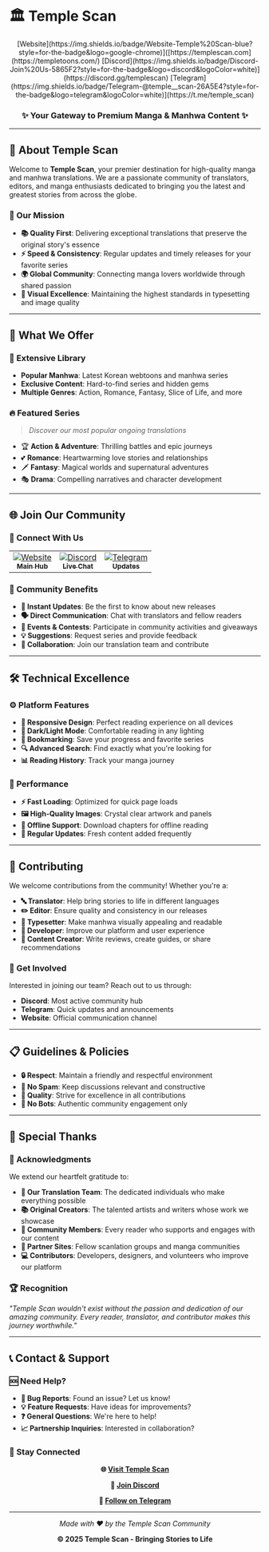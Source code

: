 
# 🏛️ Temple Scan

<div align="center">  
  [Website](https://img.shields.io/badge/Website-Temple%20Scan-blue?style=for-the-badge&logo=google-chrome)]([https://templescan.com](https://templetoons.com/)
  [Discord](https://img.shields.io/badge/Discord-Join%20Us-5865F2?style=for-the-badge&logo=discord&logoColor=white)](https://discord.gg/templescan)
  [Telegram](https://img.shields.io/badge/Telegram-@temple__scan-26A5E4?style=for-the-badge&logo=telegram&logoColor=white)](https://t.me/temple_scan)
  
  <h3>✨ Your Gateway to Premium Manga & Manhwa Content ✨</h3>
</div>

---

## 🌟 About Temple Scan

Welcome to **Temple Scan**, your premier destination for high-quality manga and manhwa translations. We are a passionate community of translators, editors, and manga enthusiasts dedicated to bringing you the latest and greatest stories from across the globe.

### 🎯 Our Mission

- **📚 Quality First**: Delivering exceptional translations that preserve the original story's essence
- **⚡ Speed & Consistency**: Regular updates and timely releases for your favorite series
- **🌍 Global Community**: Connecting manga lovers worldwide through shared passion
- **🎨 Visual Excellence**: Maintaining the highest standards in typesetting and image quality

---

## 🚀 What We Offer

### 📖 Extensive Library
- **Popular Manhwa**: Latest Korean webtoons and manhwa series
- **Exclusive Content**: Hard-to-find series and hidden gems
- **Multiple Genres**: Action, Romance, Fantasy, Slice of Life, and more

### 🔥 Featured Series
> *Discover our most popular ongoing translations*

- 🏆 **Action & Adventure**: Thrilling battles and epic journeys
- 💕 **Romance**: Heartwarming love stories and relationships
- 🗡️ **Fantasy**: Magical worlds and supernatural adventures
- 🎭 **Drama**: Compelling narratives and character development

---

## 🌐 Join Our Community

### 💬 Connect With Us

<table>
  <tr>
    <td align="center">
      <a href="https://templescan.com">
        <img src="https://img.shields.io/badge/🌐-Website-blue?style=for-the-badge" alt="Website"/>
        <br>
        <sub><b>Main Hub</b></sub>
      </a>
    </td>
    <td align="center">
      <a href="https://discord.gg/templescan">
        <img src="https://img.shields.io/badge/💬-Discord-5865F2?style=for-the-badge" alt="Discord"/>
        <br>
        <sub><b>Live Chat</b></sub>
      </a>
    </td>
    <td align="center">
      <a href="https://t.me/temple_scan">
        <img src="https://img.shields.io/badge/📱-Telegram-26A5E4?style=for-the-badge" alt="Telegram"/>
        <br>
        <sub><b>Updates</b></sub>
      </a>
    </td>
  </tr>
</table>

### 🎉 Community Benefits

- **📢 Instant Updates**: Be the first to know about new releases
- **🗣️ Direct Communication**: Chat with translators and fellow readers
- **🎪 Events & Contests**: Participate in community activities and giveaways
- **💡 Suggestions**: Request series and provide feedback
- **🤝 Collaboration**: Join our translation team and contribute

---

## 🛠️ Technical Excellence

### ⚙️ Platform Features

- **📱 Responsive Design**: Perfect reading experience on all devices
- **🌙 Dark/Light Mode**: Comfortable reading in any lighting
- **🔖 Bookmarking**: Save your progress and favorite series
- **🔍 Advanced Search**: Find exactly what you're looking for
- **📊 Reading History**: Track your manga journey

### 🚀 Performance

- **⚡ Fast Loading**: Optimized for quick page loads
- **🖼️ High-Quality Images**: Crystal clear artwork and panels
- **📶 Offline Support**: Download chapters for offline reading
- **🔄 Regular Updates**: Fresh content added frequently

---

## 🤝 Contributing

We welcome contributions from the community! Whether you're a:

- **🔤 Translator**: Help bring stories to life in different languages
- **✏️ Editor**: Ensure quality and consistency in our releases
- **🎨 Typesetter**: Make manhwa visually appealing and readable
- **🐛 Developer**: Improve our platform and user experience
- **📝 Content Creator**: Write reviews, create guides, or share recommendations

### 📧 Get Involved

Interested in joining our team? Reach out to us through:
- **Discord**: Most active community hub
- **Telegram**: Quick updates and announcements
- **Website**: Official communication channel

---

## 📋 Guidelines & Policies

- **🔒 Respect**: Maintain a friendly and respectful environment
- **🚫 No Spam**: Keep discussions relevant and constructive
- **🌟 Quality**: Strive for excellence in all contributions
- **🤖 No Bots**: Authentic community engagement only

---

## 🎊 Special Thanks

### 🙏 Acknowledgments

We extend our heartfelt gratitude to:

- **👥 Our Translation Team**: The dedicated individuals who make everything possible
- **📚 Original Creators**: The talented artists and writers whose work we showcase
- **🌟 Community Members**: Every reader who supports and engages with our content
- **🤝 Partner Sites**: Fellow scanlation groups and manga communities
- **💻 Contributors**: Developers, designers, and volunteers who improve our platform

### 🏆 Recognition

*"Temple Scan wouldn't exist without the passion and dedication of our amazing community. Every reader, translator, and contributor makes this journey worthwhile."*

---

## 📞 Contact & Support

### 🆘 Need Help?

- **🐛 Bug Reports**: Found an issue? Let us know!
- **💡 Feature Requests**: Have ideas for improvements?
- **❓ General Questions**: We're here to help!
- **📈 Partnership Inquiries**: Interested in collaboration?

### 📱 Stay Connected

<div align="center">
  
  **🌐 [Visit Temple Scan](https://templetoons.com/)**
  
  **💬 [Join Discord](https://discord.gg/templescan)**
  
  **📱 [Follow on Telegram](https://t.me/temple_scan)**
  
  ---
  
  *Made with ❤️ by the Temple Scan Community*
  
  **© 2025 Temple Scan - Bringing Stories to Life**
  
</div>

